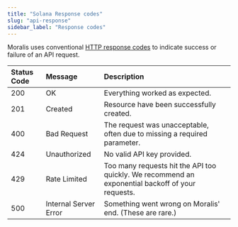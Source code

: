 ```yaml
---
title: "Solana Response codes"
slug: "api-response"
sidebar_label: "Response codes"
---
```


Moralis uses conventional [HTTP response codes](https://developer.mozilla.org/en-US/docs/Web/HTTP/Status) to indicate success or failure of an API request.

| Status Code | Message               | Description                                                                                      |
| :---------- | :-------------------- | :----------------------------------------------------------------------------------------------- |
| 200         | OK                    | Everything worked as expected.                                                                   |
| 201         | Created               | Resource have been successfully created.                                                         |
| 400         | Bad Request           | The request was unacceptable, often due to missing a required parameter.                         |
| 424         | Unauthorized          | No valid API key provided.                                                                       |
| 429         | Rate Limited          | Too many requests hit the API too quickly. We recommend an exponential backoff of your requests. |
| 500         | Internal Server Error | Something went wrong on Moralis' end. (These are rare.)                                          |
